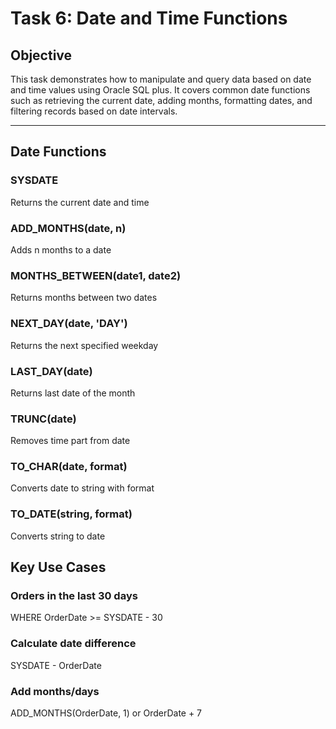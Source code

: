 # Task 6: Date and Time Functions

## Objective

This task demonstrates how to manipulate and query data based on date and time values using Oracle SQL plus. It covers common date functions such as retrieving the current date, adding months, formatting dates, and filtering records based on date intervals.

---

## Date Functions

### SYSDATE

Returns the current date and time

### ADD_MONTHS(date, n)

Adds n months to a date

### MONTHS_BETWEEN(date1, date2)

Returns months between two dates

### NEXT_DAY(date, 'DAY')

Returns the next specified weekday

### LAST_DAY(date)

Returns last date of the month

### TRUNC(date)

Removes time part from date

### TO_CHAR(date, format)

Converts date to string with format

### TO_DATE(string, format)

Converts string to date

## Key Use Cases

### Orders in the last 30 days

WHERE OrderDate >= SYSDATE - 30

### Calculate date difference

SYSDATE - OrderDate

### Add months/days

ADD_MONTHS(OrderDate, 1) or OrderDate + 7
